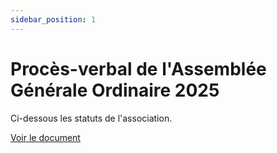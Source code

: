 ```yaml
---
sidebar_position: 1
---
```

# Procès-verbal de l'Assemblée Générale Ordinaire 2025


Ci-dessous les statuts de l'association.

[Voir le document](/pdf/PV%20AG%202025.pdf) 